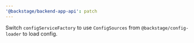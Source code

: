 ```yaml
---
'@backstage/backend-app-api': patch
---
```


Switch `configServiceFactory` to use `ConfigSources` from `@backstage/config-loader` to load config.
